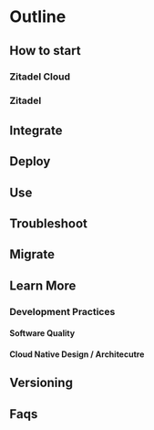 # Outline

## How to start

### Zitadel Cloud

### Zitadel

## Integrate

## Deploy

## Use

## Troubleshoot

## Migrate

## Learn More

### Development Practices

#### Software Quality

#### Cloud Native Design / Architecutre

## Versioning

## Faqs
